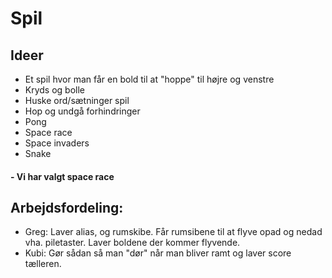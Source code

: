 # Spil

## Ideer
 * Et spil hvor man får en bold til at "hoppe" til højre og venstre
 * Kryds og bolle
 * Huske ord/sætninger spil
 * Hop og undgå forhindringer
 * Pong
 * Space race
 * Space invaders
 * Snake
 
 #### - Vi har valgt space race
 
 ## Arbejdsfordeling:
* Greg: Laver alias, og rumskibe. Får rumsibene til at flyve opad og nedad vha. piletaster. Laver boldene der kommer flyvende.
* Kubi: Gør sådan så man "dør" når man bliver ramt og laver score tælleren.
